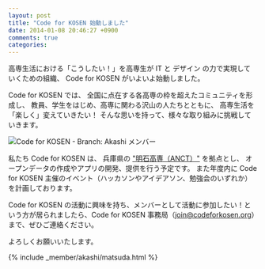 ```yaml
---
layout: post
title: "Code for KOSEN 始動しました"
date: 2014-01-08 20:46:27 +0900
comments: true
categories: 
---
```


高専生活における「こうしたい！」を高専生が IT と デザイン の力で実現していくための組織、 Code for KOSEN がいよいよ始動しました。

Code for KOSEN では、
全国に点在する各高専の枠を超えたコミュニティを形成し、
教員、学生をはじめ、高専に関わる沢山の人たちとともに、
高専生活を「楽しく」変えていきたい！
そんな思いを持って、様々な取り組みに挑戦していきます。

![Code for KOSEN - Branch: Akashi メンバー](/assets/images/blog/2014-01-08/hello-world/eyecatch.jpg)

私たち Code for KOSEN は、
兵庫県の ["明石高専（ANCT）"](http://www.akashi.ac.jp) を拠点とし、 
オープンデータの作成やアプリの開発、提供を行う予定です。
また年度内に Code for KOSEN 主催のイベント（ハッカソンやアイデアソン、勉強会のいずれか）を計画しております。


Code for KOSEN の活動に興味を持ち、メンバーとして活動に参加したい！という方が居られましたら、Code for KOSEN 事務局（[join@codeforkosen.org](mailto:join@codeforkosen.org)）まで、ぜひご連絡ください。


よろしくお願いいたします。


{% include _member/akashi/matsuda.html %}
